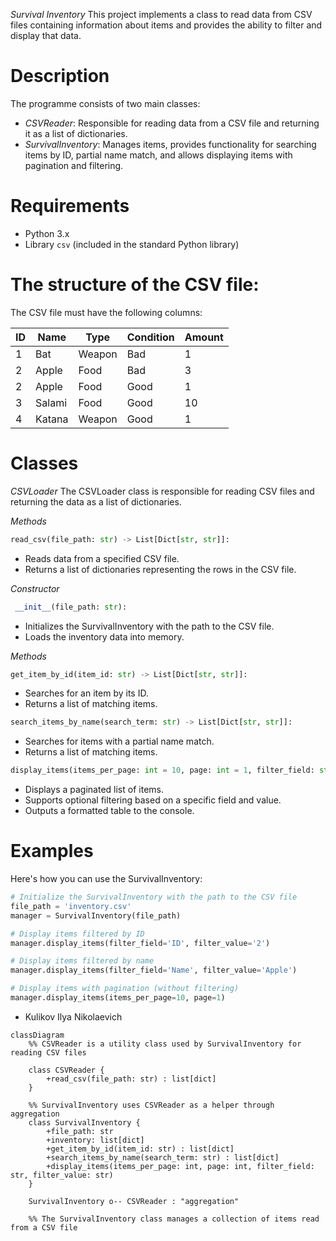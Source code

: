 *Survival Inventory*
This project implements a class to read data from CSV files containing information about items and provides the ability to filter and display that data.

# Description
The programme consists of two main classes:

- *CSVReader*: Responsible for reading data from a CSV file and returning it as a list of dictionaries.
- *SurvivalInventory*: Manages items, provides functionality for searching items by ID, partial name match, and allows displaying items with pagination and filtering.

# Requirements

- Python 3.x
- Library `csv` (included in the standard Python library)


# The structure of the CSV file:
The CSV file must have the following columns:

| ID | Name    | Type       | Condition | Amount |
|----|---------|------------|-----------|--------|
| 1  | Bat     | Weapon     | Bad       | 1      |
| 2  | Apple   | Food       | Bad       | 3      |
| 2  | Apple   | Food       | Good      | 1      |
| 3  | Salami  | Food       | Good      | 10     |
| 4  | Katana  | Weapon     | Good      | 1      |

# Classes
*CSVLoader*
The CSVLoader class is responsible for reading CSV files and returning the data as a list of dictionaries.

*Methods*
```python
read_csv(file_path: str) -> List[Dict[str, str]]:
```
- Reads data from a specified CSV file.
- Returns a list of dictionaries representing the rows in the CSV file.

*Constructor*
```python
 __init__(file_path: str):
 ```
- Initializes the SurvivalInventory with the path to the CSV file.
- Loads the inventory data into memory.

*Methods*
```python
get_item_by_id(item_id: str) -> List[Dict[str, str]]:
```
- Searches for an item by its ID.
- Returns a list of matching items.
```python
search_items_by_name(search_term: str) -> List[Dict[str, str]]:
```

- Searches for items with a partial name match.
- Returns a list of matching items.
```python
display_items(items_per_page: int = 10, page: int = 1, filter_field: str = None, filter_value: str = None):
```
- Displays a paginated list of items.
- Supports optional filtering based on a specific field and value.
- Outputs a formatted table to the console.

# Examples
Here's how you can use the SurvivalInventory:
```python
# Initialize the SurvivalInventory with the path to the CSV file
file_path = 'inventory.csv'
manager = SurvivalInventory(file_path)

# Display items filtered by ID
manager.display_items(filter_field='ID', filter_value='2')

# Display items filtered by name
manager.display_items(filter_field='Name', filter_value='Apple')

# Display items with pagination (without filtering)
manager.display_items(items_per_page=10, page=1)
```
- Kulikov Ilya Nikolaevich

```mermaid
classDiagram
    %% CSVReader is a utility class used by SurvivalInventory for reading CSV files

    class CSVReader {
        +read_csv(file_path: str) : list[dict]
    }

    %% SurvivalInventory uses CSVReader as a helper through aggregation
    class SurvivalInventory {
        +file_path: str
        +inventory: list[dict]
        +get_item_by_id(item_id: str) : list[dict]
        +search_items_by_name(search_term: str) : list[dict]
        +display_items(items_per_page: int, page: int, filter_field: str, filter_value: str)
    }

    SurvivalInventory o-- CSVReader : "aggregation"

    %% The SurvivalInventory class manages a collection of items read from a CSV file

